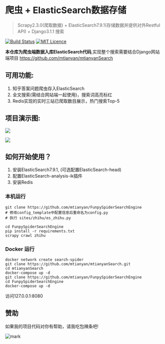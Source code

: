 # 爬虫 + ElasticSearch数据存储 

>Scrapy2.3.0(爬取数据) + ElasticSearch7.9.1(存储数据并提供对外Restful API) + Django3.1.1 搜索

[![Build Status](https://travis-ci.org/mtianyan/hexoBlog-Github.svg?branch=master)](https://travis-ci.org/mtianyan/hexoBlog-Github)
[![MIT Licence](https://badges.frapsoft.com/os/mit/mit.svg?v=103)](https://opensource.org/licenses/mit-license.php)

**本仓库为爬虫端数据入库ElasticSearch代码**,实现整个搜索需要结合Django网站端项目 https://github.com/mtianyan/mtianyanSearch

## 可用功能:

1. 知乎答案问题爬虫存入ElasticSearch
2. 全文搜索(需结合网站端一起使用)，搜索词高亮标红
3. Redis实现的实时三站已爬取数目展示，热门搜索Top-5

## 项目演示图:

![](http://cdn.pic.mtianyan.cn/blog_img/20201004022048.png)

![](http://cdn.pic.mtianyan.cn/blog_img/20201004022236.png)

## 如何开始使用？

1. 安装ElasticSearch7.9.1, (可选配置ElasticSearch-head)
2. 配置ElasticSearch-analysis-ik插件
3. 安装Redis

### 本机运行

```
git clone https://github.com/mtianyan/FunpySpiderSearchEngine
# 修改config_template中配置信息后重命名为config.py
# 执行 sites/zhihu/es_zhihu.py

cd FunpySpiderSearchEngine
pip install -r requirements.txt
scrapy crawl zhihu
```

### Docker 运行

```
docker network create search-spider
git clone https://github.com/mtianyan/mtianyanSearch.git
cd mtianyanSearch
docker-compose up -d
git clone https://github.com/mtianyan/FunpySpiderSearchEngine
cd FunpySpiderSearchEngine
docker-compose up -d
```

访问127.0.0.1:8080

## 赞助

如果我的项目代码对你有帮助，请我吃包辣条吧!

![mark](http://myphoto.mtianyan.cn/blog/180302/i52eHgilfD.png?imageslim)